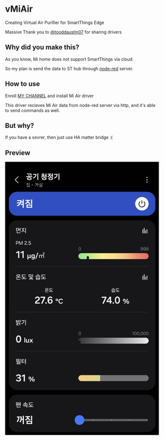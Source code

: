 # vMiAir
Creating Virtual Air Purifier for SmartThings Edge

Massive Thank you to [@tooddaustin07](https://github.com/toddaustin07) for sharing drivers

## Why did you make this?
As you know, Mi home does not support SmartThings via cloud. 

So my plan is send the data to ST hub through [node-red](https://github.com/stason325/node-red-contrib-miio-localdevices) server.

## How to use

Enroll [MY CHANNEL](https://bestow-regional.api.smartthings.com/invite/OzMgQBYw48l9) and install Mi Air driver

This driver recieves Mi Air data from node-red server via http, and it's able to send commands as well.

## But why?
If you have a sevrer, then just use HA matter bridge :(

## Preview
![?](https://github.com/jjyn0215/vMiAir/blob/main/Screenshot_20240906_030806_SmartThings.jpg)
